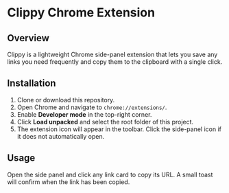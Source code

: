 # Clippy Chrome Extension

## Overview
Clippy is a lightweight Chrome side-panel extension that lets you save any links you need frequently and copy them to the clipboard with a single click.

## Installation
1. Clone or download this repository.
2. Open Chrome and navigate to `chrome://extensions/`.
3. Enable **Developer mode** in the top-right corner.
4. Click **Load unpacked** and select the root folder of this project.
5. The extension icon will appear in the toolbar. Click the side-panel icon if it does not automatically open.

## Usage
Open the side panel and click any link card to copy its URL. A small toast will confirm when the link has been copied.

